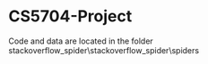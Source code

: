 # CS5704-Project

Code and data are located in the folder stackoverflow_spider\stackoverflow_spider\spiders